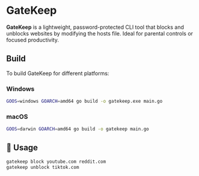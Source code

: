 # GateKeep

**GateKeep** is a lightweight, password-protected CLI tool that blocks and unblocks websites by modifying the hosts file. Ideal for parental controls or focused productivity.

## Build

To build GateKeep for different platforms:

### Windows
```bash
GOOS=windows GOARCH=amd64 go build -o gatekeep.exe main.go
```

### macOS
```bash
GOOS=darwin GOARCH=amd64 go build -o gatekeep main.go
```
## 🔧 Usage

```bash
gatekeep block youtube.com reddit.com
gatekeep unblock tiktok.com
```